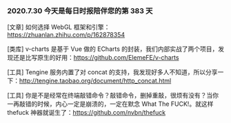 ### 2020.7.30 今天是每日时报陪伴您的第 383 天

[文章] 如何选择 WebGL 框架和引擎：<https://zhuanlan.zhihu.com/p/162878354>

[类库] v-charts 是基于 Vue 做的 ECharts 的封装，我们内部实战了两个项目，发现还是比写原生的好用：<https://github.com/ElemeFE/v-charts>

[工具] Tengine 服务内置了对 concat 的支持，我发现好多人不知道，所以分享一下：<http://tengine.taobao.org/document/http_concat.html>

[工具] 你是不是经常在终端敲错命令？敲错命令，删掉重敲，很烦有没有？当你一再敲错的时候，内心一定是崩溃的，一定在默念 What The FUCK!。就这样 thefuck 神器就诞生了：<https://github.com/nvbn/thefuck>

